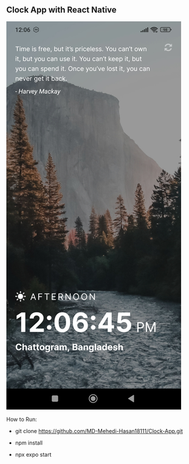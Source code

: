 ## Clock App with React Native

![alt text](1731305270744.jpg)

How to Run:

* git clone https://github.com/MD-Mehedi-Hasan18111/Clock-App.git

* npm install

* npx expo start